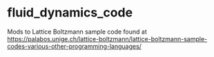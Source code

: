 # fluid_dynamics_code
Mods to Lattice Boltzmann sample code found at https://palabos.unige.ch/lattice-boltzmann/lattice-boltzmann-sample-codes-various-other-programming-languages/
